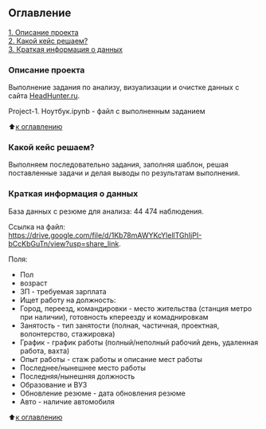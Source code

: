 ## Оглавление  
[1. Описание проекта](README.md#Описание-проекта)  
[2. Какой кейс решаем?](README.md#Какой-кейс-решаем)  
[3. Краткая информация о данных](README.md#Краткая-информация-о-данных)  

### Описание проекта    
Выполнение задания по анализу, визуализации и очистке данных с сайта [HeadHunter.ru](https://hh.ru).

Project-1. Ноутбук.ipynb - файл с выполненным заданием

:arrow_up:[к оглавлению](README.md#Оглавление)

### Какой кейс решаем?    
Выполняем последовательно задания, заполняя шаблон, решая поставленные задачи и делая выводы по результатам выполнения.

### Краткая информация о данных
База данных с резюме для анализа: 44 474 наблюдения.

Ссылка на файл: https://drive.google.com/file/d/1Kb78mAWYKcYlellTGhIjPI-bCcKbGuTn/view?usp=share_link.

 Поля:

* Пол
* возраст
* ЗП - требуемая зарплата
* Ищет работу на должность:	
* Город, переезд, командировки	-  место жительства (станция метро при наличии), готовность кпереезду и комаднировкам
* Занятость	- тип занятости (полная, частичная, проектная, волонтерство, стажировка)
* График - график работы (полный/неполный рабочий день, удаленная работа, вахта)
* Опыт работы - стаж работы и описание мест работы
* Последнее/нынешнее место работы
* Последняя/нынешняя должность
* Образование и ВУЗ
* Обновление резюме - дата обновления резюме
* Авто - наличие автомобиля
  
:arrow_up:[к оглавлению](README.md#Оглавление)